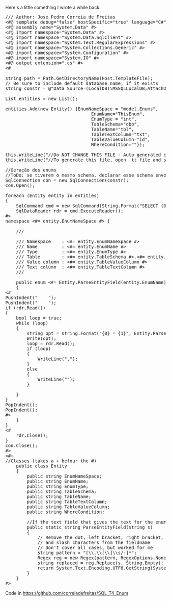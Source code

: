 Here's a little something I wrote a while back.

<pre>
/// Author: José Pedro Correia de Freitas
<#@ template debug="false" hostSpecific="true" language="C#" #>
<#@ assembly name="System.Data" #>
<#@ import namespace="System.Data" #>
<#@ import namespace="System.Data.SqlClient" #>
<#@ import namespace="System.Text.RegularExpressions" #>
<#@ import namespace="System.Collections.Generic" #>
<#@ import namespace="System.Configuration" #>
<#@ import namespace="System.IO" #>
<#@ output extension=".cs" #>
<#

string path = Path.GetDirectoryName(Host.TemplateFile);
// Be sure to include default database name, if it exists
string constr = @"Data Source=(LocalDB)\MSSQLLocalDB;AttachDbFilename=" + path + @"\App_Data\exampleDB.mdf;Integrated Security=True;Connect Timeout=30";

List<Entity> entities = new List<Entity>();

entities.Add(new Entity() {EnumNameSpace = "model.Enums",
								EnumName="ThisEnum",
								EnumType = "int",
								TableSchema="dbo", 
								TableName="tbl", 
								TableTextColumn="txt", 
								TableValueColumn="id",
								WhereCondition=""});

this.WriteLine("//Do NOT CHANGE THIS FILE - Auto generated code from AutoEnums.tt template");
this.WriteLine("//To generate this file, open .tt file and save it");

//Geração dos enums
//ToDo: se tiverem o mesmo schema, declarar esse schema envolvendo todos os enums que lhe pertencem
SqlConnection con = new SqlConnection(constr);
con.Open();

foreach (Entity entity in entities)
{
	SqlCommand cmd = new SqlCommand(String.Format("SELECT {0}, {1} FROM {2}.{3} WHERE {0} IS NOT NULL AND {1} IS NOT NULL {4} ORDER BY {1}", entity.TableTextColumn, entity.TableValueColumn,entity.TableSchema, entity.TableName, entity.WhereCondition),con);
	SqlDataReader rdr = cmd.ExecuteReader();
#>
namespace <#= entity.EnumNameSpace #> {

	/// <summary>
	/// Namespace    : <#= entity.EnumNameSpace #>
	/// Name         : <#= entity.EnumName #>
	/// Type         : <#= entity.EnumType #>
	/// Table        : <#= entity.TableSchema #>.<#= entity.TableName #>
	/// Value column : <#= entity.TableValueColumn #>
	/// Text column  : <#= entity.TableTextColumn #>
    /// </summary>
	public enum <#= Entity.ParseEntityField(entity.EnumName) + (entity.EnumType == "int" ? "" : " : " + entity.EnumType ) #> 
	{
<#
PushIndent("	");
PushIndent("	");
if (rdr.Read())
{
	bool loop = true;
	while (loop)
	{
		string opt = string.Format("{0} = {1}", Entity.ParseEntityField(rdr[entity.TableTextColumn].ToString()), rdr[entity.TableValueColumn].ToString());
		Write(opt);
		loop = rdr.Read();
		if (loop)
		{
			WriteLine(",");
		}
		else
		{
			WriteLine("");
		}
	
	}
}
PopIndent();
PopIndent();
#>
	}
}
<#
	rdr.Close();
}
con.Close();
#>
<#+ 
//Classes (takes a + befour the #)
	public class Entity
    {
        public string EnumNameSpace;
        public string EnumName;
		public string EnumType;
        public string TableSchema;
        public string TableName;
        public string TableTextColumn;
        public string TableValueColumn;
	    public string WhereCondition;

	    //If the text field that gives the text for the enum itens has invalid characters, this removes them
        public static string ParseEntityField(string s)
        {
            // Remove the dot, left bracket, right bracket, space
            // and slash characters from the fieldname
			// Don't cover all cases, but worked for me
            string pattern = "[\\.\\[\\]\\s/-]*";
            Regex reg = new Regex(pattern, RegexOptions.None);
		    string replaced = reg.Replace(s, String.Empty);
            return System.Text.Encoding.UTF8.GetString(System.Text.Encoding.GetEncoding("iso-8859-8").GetBytes(replaced));
        }
    }
#>
</pre>

Code in https://github.com/correiadefreitas/SQL_T4_Enum